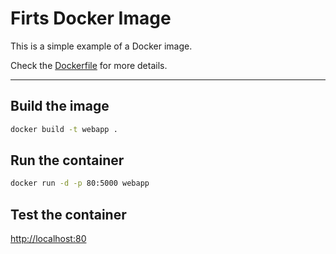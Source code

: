 # Firts Docker Image

This is a simple example of a Docker image.

Check the [Dockerfile](Dockerfile) for more details.

---

## Build the image

```bash
docker build -t webapp .
```

## Run the container

```bash
docker run -d -p 80:5000 webapp
```

## Test the container

[http://localhost:80](http://localhost:80)
